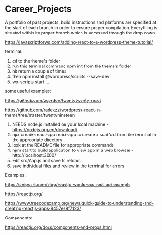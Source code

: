 # Career_Projects
A portfolio of past projects, build instructions and platforms are specified at the start of each branch in order to ensure proper compilation.  Everything is situated within its proper branch which is accessed through the drop down.



https://javascriptforwp.com/adding-react-to-a-wordpress-theme-tutorial/


terminal:

1. cd to the theme's folder
2. run this terminal command npm init from the theme's folder
3. hit return a couple of times
4. then npm install @wordpress/scripts --save-dev
5. wp-scripts start
...


some useful examples: 

https://github.com/zgordon/twentytwenty-react

https://github.com/radekzz/wordpress-react-in-theme/tree/master/twentynineteen



1. NEEDS node.js installed on your local machine - https://nodejs.org/en/download/
2. npx create-react-app react-app to create a scaffold from the terminal in the appropriate directory
3. look at the README file for appropriate commands
4. npm start to build application to view app in a web browser - http://localhost:3000/
5. Edit src/App.js and save to reload.
6. save individual files and review in the terminal for errors



Examples: 

https://snipcart.com/blog/reactjs-wordpress-rest-api-example

https://reactjs.org/

https://www.freecodecamp.org/news/quick-guide-to-understanding-and-creating-reactjs-apps-8457ee8f7123/

Components: 

https://reactjs.org/docs/components-and-props.html

